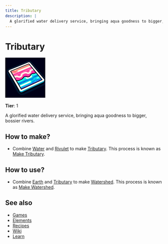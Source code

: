 ```yaml
---
title: Tributary
description: |
  A glorified water delivery service, bringing aqua goodness to bigger, bossier rivers.
---
```

# Tributary

![](../images/item.tributary.png)

**Tier**: 1

A glorified water delivery service, bringing aqua goodness to bigger, bossier rivers.

## How to make?

* Combine [Water](/wiki/elements/water) and [Rivulet](/wiki/elements/rivulet) to make [Tributary](/wiki/elements/tributary). This process is known as [Make Tributary](/wiki/recipes/make-tributary).

## How to use?

* Combine [Earth](/wiki/elements/earth) and [Tributary](/wiki/elements/tributary) to make [Watershed](/wiki/elements/watershed). This process is known as [Make Watershed](/wiki/recipes/make-watershed).

## See also

* [Games](/wiki/games)
* [Elements](/wiki/elements)
* [Recipes](/wiki/recipes)
* [Wiki](/wiki/index)
* [Learn](/learn/index)